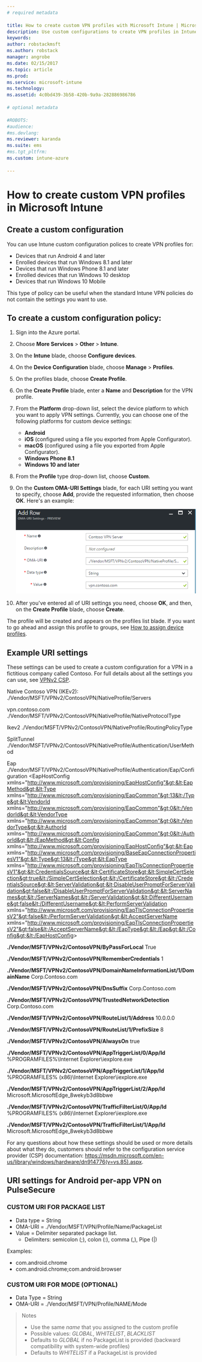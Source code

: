 ```yaml
---
# required metadata

title: How to create custom VPN profiles with Microsoft Intune | Microsoft Docs
description: Use custom configurations to create VPN profiles in Intune.
keywords:
author: robstackmsft
ms.author: robstack
manager: angrobe
ms.date: 02/15/2017
ms.topic: article
ms.prod:
ms.service: microsoft-intune
ms.technology:
ms.assetid: 4c0bd439-3b58-420b-9a9a-282886986786

# optional metadata

#ROBOTS:
#audience:
#ms.devlang:
ms.reviewer: karanda
ms.suite: ems
#ms.tgt_pltfrm:
ms.custom: intune-azure

---
```


# How to create custom VPN profiles in Microsoft Intune

## Create a custom configuration
You can use Intune custom configuration polices to create VPN profiles for:

* Devices that run Android 4 and later
* Enrolled devices that run Windows 8.1 and later
* Devices that run Windows Phone 8.1 and later
* Enrolled devices that run Windows 10 desktop 
* Devices that run Windows 10 Mobile

This type of policy can be useful when the standard Intune VPN policies do not contain the settings you want to use.

## To create a custom configuration policy:

1. Sign into the Azure portal.
2. Choose **More Services** > **Other** > **Intune**.
3. On the **Intune** blade, choose **Configure devices**.
4. On the **Device Configuration** blade, choose **Manage** > **Profiles**.
5. On the profiles blade, choose **Create Profile**.
6. On the **Create Profile** blade, enter a **Name** and **Description** for the VPN profile.
7. From the **Platform** drop-down list, select the device platform to which you want to apply VPN settings. Currently, you can choose one of the following platforms for custom device settings:
	- **Android**
	- **iOS** (configured using a file you exported from Apple Configurator).
	- **macOS** (configured using a file you exported from Apple Configurator).
	- **Windows Phone 8.1**
	- **Windows 10 and later**
6. From the **Profile** type drop-down list, choose **Custom**.
7. On the **Custom OMA-URI Settings** blade, for each URI setting you want to specify, choose **Add**, provide the requested information, then choose **OK**. Here's an example:

   ![VPN profile custom configuration dialog box](./media/Intune_Add_VPN_URI.png)

4.  After you've entered all of URI settings you need, choose **OK**, and then, on the **Create Profile** blade, choose **Create**.

The profile will be created and appears on the profiles list blade.
If you want to go ahead and assign this profile to groups, see [How to assign device profiles](how-to-assign-device-profiles.md).

## Example URI settings

These settings can be used to create a custom configuration for a VPN in a fictitious company called Contoso.
For full details about all the settings you can use, see [VPNv2 CSP](https://msdn.microsoft.com/en-us/library/windows/hardware/dn914776.aspx).

Native Contoso VPN (IKEv2):
./Vendor/MSFT/VPNv2/ContosoVPN/NativeProfile/Servers

vpn.contoso.com
./Vendor/MSFT/VPNv2/ContosoVPN/NativeProfile/NativeProtocolType

Ikev2
./Vendor/MSFT/VPNv2/ContosoVPN/NativeProfile/RoutingPolicyType

SplitTunnel
./Vendor/MSFT/VPNv2/ContosoVPN/NativeProfile/Authentication/UserMethod

Eap
./Vendor/MSFT/VPNv2/ContosoVPN/NativeProfile/Authentication/Eap/Configuration
&lt;EapHostConfig xmlns="http://www.microsoft.com/provisioning/EapHostConfig"&gt;&lt;EapMethod&gt;&lt;Type xmlns="http://www.microsoft.com/provisioning/EapCommon"&gt;13&lt;/Type&gt;&lt;VendorId xmlns="http://www.microsoft.com/provisioning/EapCommon"&gt;0&lt;/VendorId&gt;&lt;VendorType xmlns="http://www.microsoft.com/provisioning/EapCommon"&gt;0&lt;/VendorType&gt;&lt;AuthorId xmlns="http://www.microsoft.com/provisioning/EapCommon"&gt;0&lt;/AuthorId&gt;&lt;/EapMethod&gt;&lt;Config xmlns="http://www.microsoft.com/provisioning/EapHostConfig"&gt;&lt;Eap xmlns="http://www.microsoft.com/provisioning/BaseEapConnectionPropertiesV1"&gt;&lt;Type&gt;13&lt;/Type&gt;&lt;EapType xmlns="http://www.microsoft.com/provisioning/EapTlsConnectionPropertiesV1"&gt;&lt;CredentialsSource&gt;&lt;CertificateStore&gt;&lt;SimpleCertSelection&gt;true&lt;/SimpleCertSelection&gt;&lt;/CertificateStore&gt;&lt;/CredentialsSource&gt;&lt;ServerValidation&gt;&lt;DisableUserPromptForServerValidation&gt;false&lt;/DisableUserPromptForServerValidation&gt;&lt;ServerNames&gt;&lt;/ServerNames&gt;&lt;/ServerValidation&gt;&lt;DifferentUsername&gt;false&lt;/DifferentUsername&gt;&lt;PerformServerValidation xmlns="http://www.microsoft.com/provisioning/EapTlsConnectionPropertiesV2"&gt;false&lt;/PerformServerValidation&gt;&lt;AcceptServerName xmlns="http://www.microsoft.com/provisioning/EapTlsConnectionPropertiesV2"&gt;false&lt;/AcceptServerName&gt;&lt;/EapType&gt;&lt;/Eap&gt;&lt;/Config&gt;&lt;/EapHostConfig&gt;

**./Vendor/MSFT/VPNv2/ContosoVPN/ByPassForLocal**
True

**./Vendor/MSFT/VPNv2/ContosoVPN/RememberCredentials**
1

**./Vendor/MSFT/VPNv2/ContosoVPN/DomainNameInformationList/1/DomainName**
Corp.Contoso.com

**./Vendor/MSFT/VPNv2/ContosoVPN/DnsSuffix**
Corp.Contoso.com

**./Vendor/MSFT/VPNv2/ContosoVPN/TrustedNetworkDetection**
Corp.Contoso.com

**./Vendor/MSFT/VPNv2/ContosoVPN/RouteList/1/Address**
10.0.0.0

**./Vendor/MSFT/VPNv2/ContosoVPN/RouteList/1/PrefixSize**
8

**./Vendor/MSFT/VPNv2/ContosoVPN/AlwaysOn**
true

**./Vendor/MSFT/VPNv2/ContosoVPN/AppTriggerList/0/App/Id**
%PROGRAMFILES%\Internet Explorer\iexplore.exe

**./Vendor/MSFT/VPNv2/ContosoVPN/AppTriggerList/1/App/Id**
%PROGRAMFILES% (x86)\Internet Explorer\iexplore.exe

**./Vendor/MSFT/VPNv2/ContosoVPN/AppTriggerList/2/App/Id**
Microsoft.MicrosoftEdge_8wekyb3d8bbwe

**./Vendor/MSFT/VPNv2/ContosoVPN/TrafficFilterList/0/App/Id**
%PROGRAMFILES% (x86)\Internet Explorer\iexplore.exe

**./Vendor/MSFT/VPNv2/ContosoVPN/TrafficFilterList/1/App/Id**
Microsoft.MicrosoftEdge_8wekyb3d8bbwe

For any questions about how these settings should be used or more details about what they do, customers should refer to the configuration service provider (CSP) documentation:
https://msdn.microsoft.com/en-us/library/windows/hardware/dn914776(v=vs.85).aspx.

## URI settings for Android per-app VPN on PulseSecure
### CUSTOM URI FOR PACKAGE LIST
-  Data type = String
-  OMA-URI = ./Vendor/MSFT/VPN/Profile/Name/PackageList
-  Value = Delimiter separated package list.
   - Delimiters:  semicolon (;), colon (:), comma (,), Pipe (|)

Examples:
- com.android.chrome
- com.android.chrome;com.android.browser

### CUSTOM URI FOR MODE (OPTIONAL)
- Data Type = String
- OMA-URI = ./Vendor/MSFT/VPN/Profile/NAME/Mode

> Notes
> - Use the same *name* that you assigned to the custom profile
> - Possible values: *GLOBAL*, *WHITELIST*, *BLACKLIST*
> - Defaults to *GLOBAL* if no PackageList is provided (backward compatibility with system-wide profiles)
> - Defaults to *WHITELIST* if a PackageList is provided



